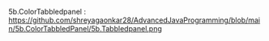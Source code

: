 5b.ColorTabbledpanel : https://github.com/shreyagaonkar28/AdvancedJavaProgramming/blob/main/5b.ColorTabbledPanel/5b.Tabbledpanel.png
